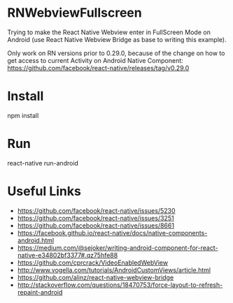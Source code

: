 # RNWebviewFullscreen
Trying to make the React Native Webview enter in FullScreen Mode on Android (use React Native Webview Bridge as base to writing this example).

Only work on RN versions prior to 0.29.0, because of the change on how to get access to current Activity on Android Native Component: https://github.com/facebook/react-native/releases/tag/v0.29.0

# Install
npm install

# Run
react-native run-android

# Useful Links
* https://github.com/facebook/react-native/issues/5230
* https://github.com/facebook/react-native/issues/3251
* https://github.com/facebook/react-native/issues/8661
* https://facebook.github.io/react-native/docs/native-components-android.html
* https://medium.com/@sejoker/writing-android-component-for-react-native-e34802bf3377#.qz75hfe88
* https://github.com/cprcrack/VideoEnabledWebView
* http://www.vogella.com/tutorials/AndroidCustomViews/article.html
* https://github.com/alinz/react-native-webview-bridge
* http://stackoverflow.com/questions/18470753/force-layout-to-refresh-repaint-android
